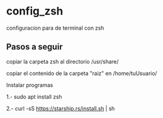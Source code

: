 # config_zsh
configuracion para de terminal con zsh

## Pasos a seguir
copiar la carpeta zsh al directorio 
	/usr/share/

copiar el contenido de la carpeta "raiz" en 
	/home/tuUsuario/

Instalar programas 

1.- sudo apt install zsh

2.- curl -sS https://starship.rs/install.sh | sh
